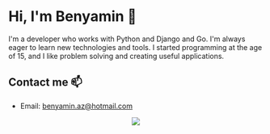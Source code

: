 # Hi, I'm Benyamin 👋

I'm a developer who works with Python and Django and Go. I'm always eager to learn new technologies and tools. I started programming at the age of 15, and I like problem solving and creating useful applications. 

## Contact me 📫

- Email: benyamin.az@hotmail.com

<p align="center">
  <a href="https://skillicons.dev">
    <img src="https://skillicons.dev/icons?i=py,django,go,mint,postgres,mysql,vscode,git,github,html,css" />
  </a>
</p>

